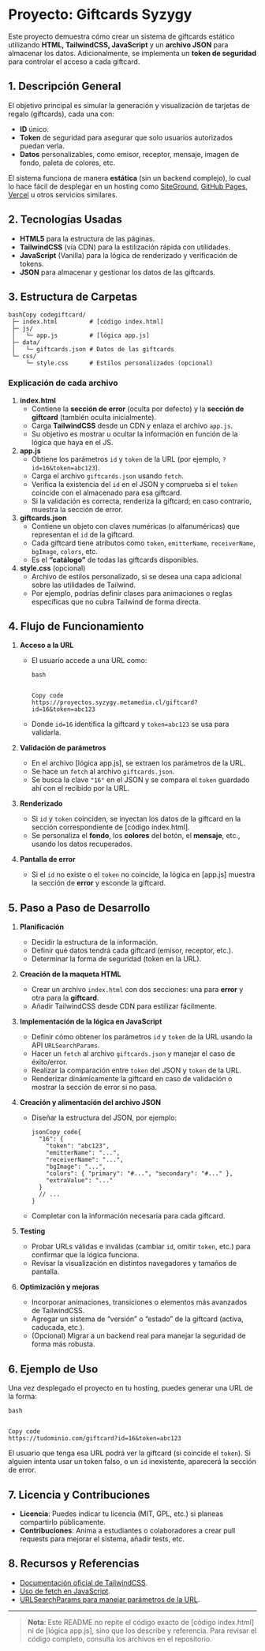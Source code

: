 # Proyecto: Giftcards Syzygy

Este proyecto demuestra cómo crear un sistema de giftcards estático utilizando **HTML, TailwindCSS, JavaScript** y un **archivo JSON** para almacenar los datos. Adicionalmente, se implementa un **token de seguridad** para controlar el acceso a cada giftcard.

## 1. Descripción General

El objetivo principal es simular la generación y visualización de tarjetas de regalo (giftcards), cada una con:

- **ID** único.
- **Token** de seguridad para asegurar que solo usuarios autorizados puedan verla.
- **Datos** personalizables, como emisor, receptor, mensaje, imagen de fondo, paleta de colores, etc.

El sistema funciona de manera **estática** (sin un backend complejo), lo cual lo hace fácil de desplegar en un hosting como [SiteGround](https://www.siteground.com/), [GitHub Pages](https://pages.github.com/), [Vercel](https://vercel.com/) u otros servicios similares.

## 2. Tecnologías Usadas

- **HTML5** para la estructura de las páginas.
- **TailwindCSS** (vía CDN) para la estilización rápida con utilidades.
- **JavaScript** (Vanilla) para la lógica de renderizado y verificación de tokens.
- **JSON** para almacenar y gestionar los datos de las giftcards.

## 3. Estructura de Carpetas

```
bashCopy codegiftcard/
 ├─ index.html         # [código index.html]
 ├─ js/
 │   └─ app.js         # [lógica app.js]
 ├─ data/
 │   └─ giftcards.json # Datos de las giftcards
 └─ css/
     └─ style.css      # Estilos personalizados (opcional)
```

### Explicación de cada archivo

1. **index.html**
   - Contiene la **sección de error** (oculta por defecto) y la **sección de giftcard** (también oculta inicialmente).
   - Carga **TailwindCSS** desde un CDN y enlaza el archivo `app.js`.
   - Su objetivo es mostrar u ocultar la información en función de la lógica que haya en el JS.
2. **app.js**
   - Obtiene los parámetros `id` y `token` de la URL (por ejemplo, `?id=16&token=abc123`).
   - Carga el archivo `giftcards.json` usando `fetch`.
   - Verifica la existencia del `id` en el JSON y comprueba si el `token` coincide con el almacenado para esa giftcard.
   - Si la validación es correcta, renderiza la giftcard; en caso contrario, muestra la sección de error.
3. **giftcards.json**
   - Contiene un objeto con claves numéricas (o alfanuméricas) que representan el `id` de la giftcard.
   - Cada giftcard tiene atributos como `token`, `emitterName`, `receiverName`, `bgImage`, `colors`, etc.
   - Es el **“catálogo”** de todas las giftcards disponibles.
4. **style.css** (opcional)
   - Archivo de estilos personalizado, si se desea una capa adicional sobre las utilidades de Tailwind.
   - Por ejemplo, podrías definir clases para animaciones o reglas específicas que no cubra Tailwind de forma directa.

## 4. Flujo de Funcionamiento

1. **Acceso a la URL**

   - El usuario accede a una URL como:

     ```
     bash
     
     
     Copy code
     https://proyectos.syzygy.metamedia.cl/giftcard?id=16&token=abc123
     ```

   - Donde `id=16` identifica la giftcard y `token=abc123` se usa para validarla.

2. **Validación de parámetros**

   - En el archivo [lógica app.js], se extraen los parámetros de la URL.
   - Se hace un `fetch` al archivo `giftcards.json`.
   - Se busca la clave `"16"` en el JSON y se compara el `token` guardado ahí con el recibido por la URL.

3. **Renderizado**

   - Si `id` y `token` coinciden, se inyectan los datos de la giftcard en la sección correspondiente de [código index.html].
   - Se personaliza el **fondo**, los **colores** del botón, el **mensaje**, etc., usando los datos recuperados.

4. **Pantalla de error**

   - Si el `id` no existe o el `token` no coincide, la lógica en [app.js] muestra la sección de **error** y esconde la giftcard.

## 5. Paso a Paso de Desarrollo

1. **Planificación**

   - Decidir la estructura de la información.
   - Definir qué datos tendrá cada giftcard (emisor, receptor, etc.).
   - Determinar la forma de seguridad (token en la URL).

2. **Creación de la maqueta HTML**

   - Crear un archivo `index.html` con dos secciones: una para **error** y otra para la **giftcard**.
   - Añadir TailwindCSS desde CDN para estilizar fácilmente.

3. **Implementación de la lógica en JavaScript**

   - Definir cómo obtener los parámetros `id` y `token` de la URL usando la API `URLSearchParams`.
   - Hacer un `fetch` al archivo `giftcards.json` y manejar el caso de éxito/error.
   - Realizar la comparación entre `token` del JSON y `token` de la URL.
   - Renderizar dinámicamente la giftcard en caso de validación o mostrar la sección de error si no pasa.

4. **Creación y alimentación del archivo JSON**

   - Diseñar la estructura del JSON, por ejemplo:

     ```
     jsonCopy code{
       "16": {
         "token": "abc123",
         "emitterName": "...",
         "receiverName": "...",
         "bgImage": "...",
         "colors": { "primary": "#...", "secondary": "#..." },
         "extraValue": "..."
       }
       // ...
     }
     ```

   - Completar con la información necesaria para cada giftcard.

5. **Testing**

   - Probar URLs válidas e inválidas (cambiar `id`, omitir `token`, etc.) para confirmar que la lógica funciona.
   - Revisar la visualización en distintos navegadores y tamaños de pantalla.

6. **Optimización y mejoras**

   - Incorporar animaciones, transiciones o elementos más avanzados de TailwindCSS.
   - Agregar un sistema de “versión” o “estado” de la giftcard (activa, caducada, etc.).
   - (Opcional) Migrar a un backend real para manejar la seguridad de forma más robusta.

## 6. Ejemplo de Uso

Una vez desplegado el proyecto en tu hosting, puedes generar una URL de la forma:

```
bash


Copy code
https://tudominio.com/giftcard?id=16&token=abc123
```

El usuario que tenga esa URL podrá ver la giftcard (si coincide el `token`).
Si alguien intenta usar un token falso, o un `id` inexistente, aparecerá la sección de error.

## 7. Licencia y Contribuciones

- **Licencia**: Puedes indicar tu licencia (MIT, GPL, etc.) si planeas compartirlo públicamente.
- **Contribuciones**: Anima a estudiantes o colaboradores a crear pull requests para mejorar el sistema, añadir tests, etc.

## 8. Recursos y Referencias

- [Documentación oficial de TailwindCSS](https://tailwindcss.com/docs).
- [Uso de fetch en JavaScript](https://developer.mozilla.org/es/docs/Web/API/Fetch_API/Using_Fetch).
- [URLSearchParams para manejar parámetros de la URL](https://developer.mozilla.org/es/docs/Web/API/URLSearchParams).

------

> **Nota**: Este README no repite el código exacto de [código index.html] ni de [lógica app.js], sino que los describe y referencia. Para revisar el código completo, consulta los archivos en el repositorio.